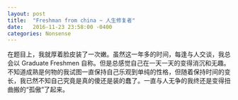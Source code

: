 ```yaml
---
layout: post
title:  "Freshman from china ~ 人生修复者"
date:   2016-11-23 23:58:00 -0400
categories: Nonsense
---
```


在题目上，我就厚着脸皮装了一次嫩。虽然这一年多的时间，每逢与人交谈，我总会以 Graduate Freshmen 自称。但是总感觉自己在一天一天的变得消沉和无趣。不知道成熟是何物的我试图一直保持自己乐观到单纯的性格，但随着保持时间的变长，我已然不知自己究竟是真的傻还是装的蠢了。一直与人无争的我终还是变得扭曲搬的“孤傲”了起来。
